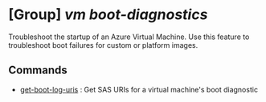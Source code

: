 # [Group] _vm boot-diagnostics_

Troubleshoot the startup of an Azure Virtual Machine.         Use this feature to troubleshoot boot failures for custom or platform images.

## Commands

- [get-boot-log-uris](/Commands/vm/boot-diagnostics/_get-boot-log-uris.md)
: Get SAS URIs for a virtual machine's boot diagnostic
